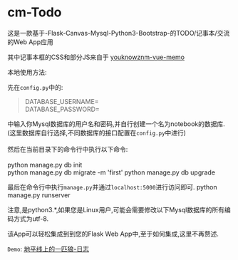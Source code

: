 # cm-Todo
这是一款基于-Flask-Canvas-Mysql-Python3-Bootstrap-的TODO/记事本/交流 的Web App应用

其中记事本框的CSS和部分JS来自于 [youknowznm-vue-memo](https://github.com/youknowznm/vue-memo "youknowznm-vue-memo")

本地使用方法:

先在`config.py`中的:
   
> DATABASE_USERNAME=<br/>
> DATABASE_PASSWORD=

中输入你Mysql数据库的用户名和密码,并自行创建一个名为notebook的数据库.<br/>
(这里数据库自行选择,不同数据库的接口配置在`config.py`中进行)<br/><br/>
然后在当前目录下的命令行中执行以下命令:
<br/><br/>
    python manage.py db init<br/>
	python manage.py db migrate -m 'first'
	python manage.py db upgrade

最后在命令行中执行`manage.py`并通过`localhost:5000`进行访问即可.
	python manage.py runserver

注意,是python3.*,如果您是Linux用户,可能会需要修改以下Mysql数据库的所有编码方式为utf-8.


该App可以轻松集成到到您的Flask Web App中,至于如何集成,这里不再赘述.

`Demo`: [地平线上的一匹狼-日志](http://be-sunshine.cn:5100/notebooks "地平线上的一匹狼-日志")